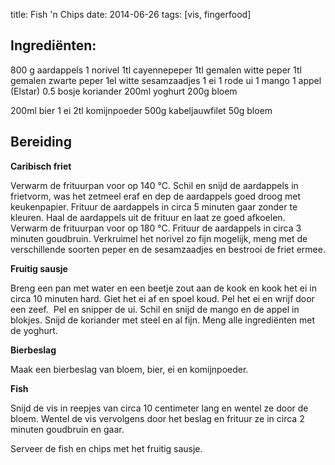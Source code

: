 title: Fish 'n Chips
date: 2014-06-26
tags: [vis, fingerfood]

## Ingrediënten:
800 g aardappels
1 norivel
1tl cayennepeper
1tl gemalen witte peper
1tl gemalen zwarte peper
1el witte sesamzaadjes
1 ei
1 rode ui
1 mango
1 appel (Elstar)
0.5 bosje koriander
200ml yoghurt
200g bloem

200ml bier
1 ei
2tl komijnpoeder
500g kabeljauwfilet
50g bloem

## Bereiding

**Caribisch friet**

Verwarm de frituurpan voor op 140 °C.
Schil en snijd de aardappels in frietvorm, was het zetmeel eraf en dep de aardappels goed droog met keukenpapier. Frituur de aardappels in circa 5 minuten gaar zonder te kleuren. Haal de aardappels uit de frituur en laat ze goed afkoelen. 
Verwarm de frituurpan voor op 180 °C.
Frituur de aardappels in circa 3 minuten goudbruin. Verkruimel het norivel zo fijn mogelijk, meng met de verschillende soorten peper en de sesamzaadjes en bestrooi de friet ermee.


**Fruitig sausje**

Breng een pan met water en een beetje zout aan de kook en kook het ei in circa 10 minuten hard. Giet het ei af en spoel koud. Pel het ei en wrijf door een zeef. 
Pel en snipper de ui. Schil en snijd de mango en de appel in blokjes. Snijd de koriander met steel en al fijn. Meng alle ingrediënten met de yoghurt.


**Bierbeslag**

Maak een bierbeslag van bloem, bier, ei en komijnpoeder.


**Fish**

Snijd de vis in reepjes van circa 10 centimeter lang en wentel ze door de bloem.
Wentel de vis vervolgens door het beslag en frituur ze in circa 2 minuten goudbruin en gaar.


Serveer de fish en chips met het fruitig sausje.